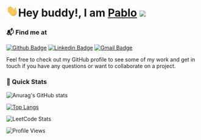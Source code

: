 <h1> <img src="https://raw.githubusercontent.com/ABSphreak/ABSphreak/master/gifs/Hi.gif" height="30px">Hey buddy!, I am <a href="https://github.com/pablomariaarranzpou">Pablo</a> <img height="30px" src="https://emojis.slackmojis.com/emojis/images/1531849430/4246/blob-sunglasses.gif?1531849430"></h1>
</h1>

### 📬 Find me at
[![Github Badge](http://img.shields.io/badge/-Github-black?style=flat-square&logo=github&link=https://github.com/pablomariaarranzpou/)](https://github.com/pablomariaarranzpou/) 
[![Linkedin Badge](https://img.shields.io/badge/-LinkedIn-blue?style=flat-square&logo=Linkedin&logoColor=white&link=https://www.linkedin.com/in/pablomariaarranzpou/)](https://www.linkedin.com/in/pablomariaarranzpou)
[![Gmail Badge](https://img.shields.io/badge/-Gmail-d14836?style=flat-square&logo=Gmail&logoColor=white&link=mailto:defcon.sentinal95@gmail.com)](mailto:pablomariaarranzpou@gmail.com)

Feel free to check out my GitHub profile to see some of my work and get in touch if you have any questions or want to collaborate on a project.

### 🚀 Quick Stats
![Anurag's GitHub stats](https://github-readme-stats.vercel.app/api?username=pablomariaarranzpou&show_icons=true&theme=gradient)


[![Top Langs](https://github-readme-stats.vercel.app/api/top-langs/?username=pablomariaarranzpou&layout=compact)](https://github.com/anuraghazra/github-readme-stats)

![LeetCode Stats](https://leetcard.jacoblin.cool/pablomariaarranzpou?theme=light&font=Squada%20One&ext=heatmap)


![Profile Views](https://komarev.com/ghpvc/?username=pablomariaarranzpou)






